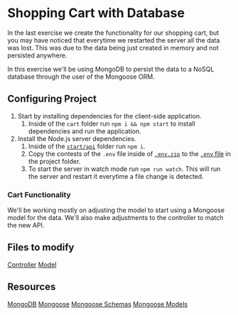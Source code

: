 # Shopping Cart with Database

In the last exercise we create the functionality for our shopping cart, but you may have noticed that everytime we restarted the server all the data was lost.
This was due to the data being just created in memory and not persisted anywhere.

In this exercise we'll be using MongoDB to persist the data to a NoSQL database through the user of the Mongoose ORM.

## Configuring Project

1. Start by installing dependencies for the client-side application.
   1. Inside of the `cart` folder run `npm i && npm start` to install dependencies and run the application.
2. Install the Node.js server dependencies.
   1. Inside of the [`start/api`](./api) folder run `npm i`.
   2. Copy the contests of the `.env` file inside of [`.env.zip`](../../.env.zip) to the [`.env` file](./api/.env) in the project folder.
   3. To start the server in watch mode run `npm run watch`. This will run the server and restart it everytime a file change is detected.

### Cart Functionality

We'll be working mostly on adjusting the model to start using a Mongoose model for the data. We'll also make adjustments to the controller to match the new API.

## Files to modify

[Controller](./api/routes/products/controller.js)
[Model](./api/routes/cart/model.js)

## Resources

[MongoDB](https://www.mongodb.com/)
[Mongoose](https://mongoosejs.com/docs/guide.html)
[Mongoose Schemas](https://mongoosejs.com/docs/api/schema.html)
[Mongoose Models](https://mongoosejs.com/docs/api/model.html#model_Model)